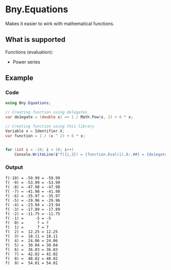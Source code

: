 # Bny.Equations
Makes it easier to wirk with mathematical functions.

## What is supported
Functions (evaluation):
- Power series

## Example
### Code
```C#
using Bny.Equations;

// Creating function using delegates
var de1egate = (double x) => 1 / Math.Pow(x, 2) + 6 * x;

// Creating function using this library
Variable x = Identifier.X;
var function = 1 / (x ^ 2) + 6 * x;


for (int i = -10; i < 10; i++)
    Console.WriteLine($"f({i,3}) = {function.Eval(i),6:.##} = {de1egate(i):.##}");
```

### Output
```
f(-10) = -59.99 = -59.99
f( -9) = -53.99 = -53.99
f( -8) = -47.98 = -47.98
f( -7) = -41.98 = -41.98
f( -6) = -35.97 = -35.97
f( -5) = -29.96 = -29.96
f( -4) = -23.94 = -23.94
f( -3) = -17.89 = -17.89
f( -2) = -11.75 = -11.75
f( -1) =     -5 = -5
f(  0) =      ? = ?
f(  1) =      7 = 7
f(  2) =  12.25 = 12.25
f(  3) =  18.11 = 18.11
f(  4) =  24.06 = 24.06
f(  5) =  30.04 = 30.04
f(  6) =  36.03 = 36.03
f(  7) =  42.02 = 42.02
f(  8) =  48.02 = 48.02
f(  9) =  54.01 = 54.01
```

